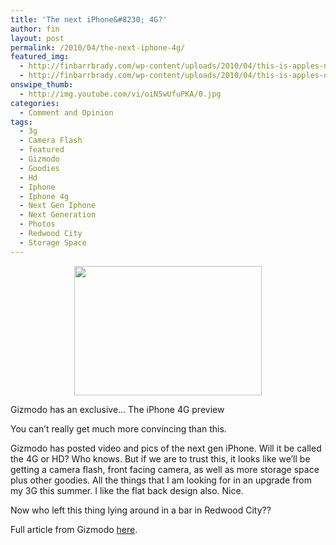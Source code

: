 ```yaml
---
title: 'The next iPhone&#8230; 4G?'
author: fin
layout: post
permalink: /2010/04/the-next-iphone-4g/
featured_img:
  - http://finbarrbrady.com/wp-content/uploads/2010/04/this-is-apples-next-iphone.jpg
  - http://finbarrbrady.com/wp-content/uploads/2010/04/this-is-apples-next-iphone.jpg
onswipe_thumb:
  - http://img.youtube.com/vi/oiN5wUfuPKA/0.jpg
categories:
  - Comment and Opinion
tags:
  - 3g
  - Camera Flash
  - featured
  - Gizmodo
  - Goodies
  - Hd
  - Iphone
  - Iphone 4g
  - Next Gen Iphone
  - Next Generation
  - Photos
  - Redwood City
  - Storage Space
---
```

<p style="text-align: center;">
  <a rel="shadowbox" href="http://finbarrbrady.com/wp-content/uploads/2010/04/bits-appleiphone4-popup.jpg.jpeg"><img class="aligncenter size-medium wp-image-312" title="bits-appleiphone4-popup.jpg" src="http://finbarrbrady.com/wp-content/uploads/2010/04/bits-appleiphone4-popup.jpg-300x207.jpg" alt="" width="300" height="207" /></a>
</p>

<p style="text-align: center;">
  <p style="text-align: left;">
    Gizmodo has an exclusive&#8230; The iPhone 4G preview
  </p>
  
  <p>
    <!--more-->
  </p>
  
  <p>
    You can&#8217;t really get much more convincing than this.
  </p>
  
  <p>
    Gizmodo has posted video and pics of the next gen iPhone. Will it be called the 4G or HD? Who knows. But if we are to trust this, it looks like we&#8217;ll be getting a camera flash, front facing camera, as well as more storage space plus other goodies. All the things that I am looking for in an upgrade from my 3G this summer. I like the flat back design also. Nice.
  </p>
  
  <p>
    Now who left this thing lying around in a bar in Redwood City??
  </p>
  
  <p>
  </p>
  
  <p>
  </p>
  
  <p>
    Full article from Gizmodo <a title="Gizmodo Exclusive" href="http://gizmodo.com/5520164/this-is-apples-next-iphone">here</a>.
  </p>